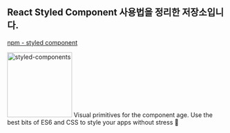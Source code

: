 ## React Styled Component 사용법을 정리한 저장소입니다.

[npm - styled component](https://www.npmjs.com/package/styled-components)

<img alt="styled-components" src="https://raw.githubusercontent.com/styled-components/brand/master/styled-components.png" height="150px" style="max-width: 100%;">
<span>Visual primitives for the component age. Use the best bits of ES6 and CSS to style your apps without stress 💅</span>


